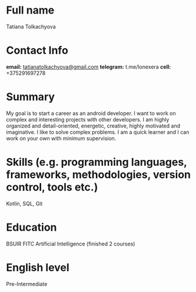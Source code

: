 # Full name
Tatiana Tolkachyova
# Contact Info
 **email:** tatianatolkachyova@gmail.com 
 **telegram:** t.me/lonexera 
 **cell:** +375291697278
# Summary 
My goal is to start a career as an android developer. I want to work on complex and interesting projects with other developers. I am highly organized and detail-oriented, energetic, creative, highly motivated and imaginative. I like to solve complex problems. I am a quick learner and I can work on your own with minimum supervision.
# Skills (e.g. programming languages, frameworks, methodologies, version control, tools etc.)
Kotlin, SQL, Git
# Education
BSUIR FITC Artificial Intelligence (finished 2 courses)
# English level 
Pre-Intermediate